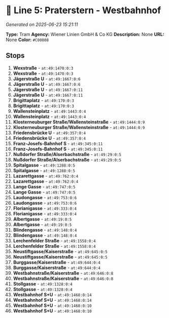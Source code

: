 # 🚊 Line 5: Praterstern - Westbahnhof

*Generated on 2025-06-23 15:21:11*

**Type:** Tram
**Agency:** Wiener Linien GmbH & Co KG
**Description:** None
**URL:** None
**Color:** `#C00808`

## Stops

1. **Wexstraße** - `at:49:1470:0:3`
2. **Wexstraße** - `at:49:1470:0:3`
3. **Jägerstraße U** - `at:49:1667:0:6`
4. **Jägerstraße U** - `at:49:1667:0:6`
5. **Jägerstraße U** - `at:49:1667:0:11`
6. **Jägerstraße U** - `at:49:1667:0:11`
7. **Brigittaplatz** - `at:49:170:0:3`
8. **Brigittaplatz** - `at:49:170:0:3`
9. **Wallensteinplatz** - `at:49:1443:0:4`
10. **Wallensteinplatz** - `at:49:1443:0:4`
11. **Klosterneuburger Straße/Wallensteinstraße** - `at:49:1444:0:9`
12. **Klosterneuburger Straße/Wallensteinstraße** - `at:49:1444:0:9`
13. **Friedensbrücke U** - `at:49:357:0:4`
14. **Friedensbrücke U** - `at:49:357:0:4`
15. **Franz-Josefs-Bahnhof S** - `at:49:345:0:11`
16. **Franz-Josefs-Bahnhof S** - `at:49:345:0:11`
17. **Nußdorfer Straße/Alserbachstraße** - `at:49:29:0:5`
18. **Nußdorfer Straße/Alserbachstraße** - `at:49:29:0:5`
19. **Spitalgasse** - `at:49:1288:0:5`
20. **Spitalgasse** - `at:49:1288:0:5`
21. **Lazarettgasse** - `at:49:762:0:4`
22. **Lazarettgasse** - `at:49:762:0:4`
23. **Lange Gasse** - `at:49:747:0:5`
24. **Lange Gasse** - `at:49:747:0:5`
25. **Laudongasse** - `at:49:753:0:6`
26. **Laudongasse** - `at:49:753:0:6`
27. **Florianigasse** - `at:49:333:0:4`
28. **Florianigasse** - `at:49:333:0:4`
29. **Albertgasse** - `at:49:19:0:5`
30. **Albertgasse** - `at:49:19:0:5`
31. **Blindengasse** - `at:49:148:0:4`
32. **Blindengasse** - `at:49:148:0:4`
33. **Lerchenfelder Straße** - `at:49:1558:0:4`
34. **Lerchenfelder Straße** - `at:49:1558:0:4`
35. **Neustiftgasse/Kaiserstraße** - `at:49:645:0:5`
36. **Neustiftgasse/Kaiserstraße** - `at:49:645:0:5`
37. **Burggasse/Kaiserstraße** - `at:49:644:0:4`
38. **Burggasse/Kaiserstraße** - `at:49:644:0:4`
39. **Westbahnstraße/Kaiserstraße** - `at:49:646:0:8`
40. **Westbahnstraße/Kaiserstraße** - `at:49:646:0:8`
41. **Stollgasse** - `at:49:1328:0:4`
42. **Stollgasse** - `at:49:1328:0:4`
43. **Westbahnhof S+U** - `at:49:1468:0:14`
44. **Westbahnhof S+U** - `at:49:1468:0:14`
45. **Westbahnhof S+U** - `at:49:1468:0:10`
46. **Westbahnhof S+U** - `at:49:1468:0:10`